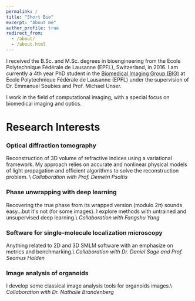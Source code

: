 ```yaml
---
permalink: /
title: "Short Bio"
excerpt: "About me"
author_profile: true
redirect_from: 
  - /about/
  - /about.html
---
```



I received the B.Sc. and M.Sc. degrees in bioengineering from the Ecole Polytechnique Fédérale de Lausanne (EPFL), Switzerland, in 2016. I am currently a 4th year PhD student in the [Biomedical Imaging Group (BIG)](http://bigwww.epfl.ch) at Ecole Polytechnique Fédérale de Lausanne (EPFL) under the supervision of Dr. Emmanuel Soubies and Prof. Michael Unser.

I work in the field of computational imaging, with a special focus on biomedical imaging and optics.


# Research Interests

### Optical diffraction tomography
Reconstruction of 3D volume of refractive indices using a variational framework.
My approach relies on accurate and nonlinear physical models of light propagation and efficient algorithms to solve the reconstruction problem.
\\
*Collaboration with Prof. Demetri Psaltis*

### Phase unwrapping with deep learning
Recovering the true phase from its wrapped version (modulo 2$\pi$) sounds easy...but it's not (for some images). I explore methods with untrained and unsupervised deep learning.\\
*Collaboration with Fangshu Yang*

### Software for single-molecule localization microscopy
Anything related to 2D and 3D SMLM software with an emphasize on metrics and benchmarking.\\
*Collaboration with Dr. Daniel Sage and Prof. Seamus Holden*

### Image analysis of organoids
I develop some classical image analysis tools for organoids images.\\
*Collaboration with Dr. Nathalie Brandenberg*

<!--

Yep
======


Yup Yup
======

1. Useless list
1. yep


Another Yup
------
Yep
-->

